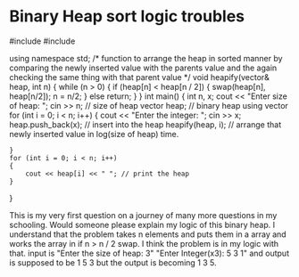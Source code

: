 
# Binary Heap sort logic troubles

#include <iostream>
#include <vector>

using namespace std;
/* function to arrange the heap in sorted manner
by comparing the newly inserted value with the parents
value and the again checking the same thing with that parent value
*/
void heapify(vector<int>& heap, int n)
{
    while (n > 0)
    {
        if (heap[n] < heap[n / 2])
        {
            swap(heap[n], heap[n/2]);
            n = n/2;
        }
        else
            return;
    }
}
int main() {
    int n, x;
    cout << "Enter size of heap: ";
    cin >> n;  // size of heap
    vector<int> heap; // binary heap using vector
    for (int i = 0; i < n; i++)
    {
        cout << "Enter the integer: ";
        cin >> x;
        heap.push_back(x); // insert into the heap
        heapify(heap, i);  // arrange that newly inserted value in log(size of heap) time.

    }
    for (int i = 0; i < n; i++)
    {
        cout << heap[i] << " "; // print the heap
    }
}


This is my very first question on a journey of many more questions in my schooling.  Would someone please explain my logic of this binary heap.  I understand that the problem takes n elements and puts them in a array and works the array in if n > n / 2 swap.  I think the problem is in my logic with that.  input is "Enter the size of heap: 3" "Enter Integer(x3): 5 3 1" and output is supposed to be 1 5 3 but the output is becoming 1 3 5.

        